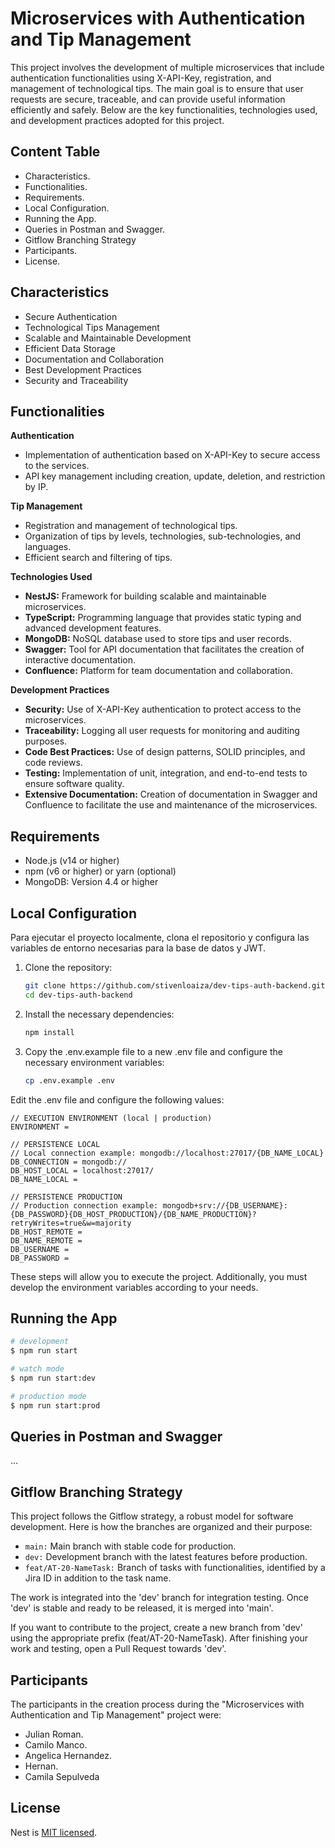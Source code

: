 # **Microservices with Authentication and Tip Management**

This project involves the development of multiple microservices that include authentication functionalities using X-API-Key, registration, and management of technological tips. The main goal is to ensure that user requests are secure, traceable, and can provide useful information efficiently and safely. Below are the key functionalities, technologies used, and development practices adopted for this project.


## Content Table

* Characteristics.
* Functionalities.
* Requirements.
* Local Configuration.
* Running the App.
* Queries in Postman and Swagger.
* Gitflow Branching Strategy
* Participants.
* License.

## Characteristics

* Secure Authentication
* Technological Tips Management
* Scalable and Maintainable Development
* Efficient Data Storage
* Documentation and Collaboration
* Best Development Practices
* Security and Traceability

## Functionalities

**Authentication** 
* Implementation of authentication based on X-API-Key to secure access to the services.
* API key management including creation, update, deletion, and restriction by IP.

**Tip Management**
* Registration and management of technological tips.
* Organization of tips by levels, technologies, sub-technologies, and languages.
* Efficient search and filtering of tips.

**Technologies Used**
* **NestJS:** Framework for building scalable and maintainable microservices.
* **TypeScript:** Programming language that provides static typing and advanced development features.
* **MongoDB:** NoSQL database used to store tips and user records.
* **Swagger:** Tool for API documentation that facilitates the creation of interactive documentation.
* **Confluence:** Platform for team documentation and collaboration.

**Development Practices**
* **Security:** Use of X-API-Key authentication to protect access to the microservices.
* **Traceability:** Logging all user requests for monitoring and auditing purposes.
* **Code Best Practices:** Use of design patterns, SOLID principles, and code reviews.
* **Testing:** Implementation of unit, integration, and end-to-end tests to ensure software quality.
* **Extensive Documentation:** Creation of documentation in Swagger and Confluence to facilitate the use and maintenance of the microservices.

## Requirements

* Node.js (v14 or higher)
* npm (v6 or higher) or yarn (optional)
* MongoDB: Version 4.4 or higher

## Local Configuration

Para ejecutar el proyecto localmente, clona el repositorio y configura las variables de entorno necesarias para la base de datos y JWT.

1. Clone the repository:

    ``` bash
    git clone https://github.com/stivenloaiza/dev-tips-auth-backend.git
    cd dev-tips-auth-backend
    ```

2. Install the necessary dependencies:

    ``` bash
    npm install
    ```

3. Copy the .env.example file to a new .env file and configure the necessary environment variables:

    ``` bash
    cp .env.example .env    
    ```

Edit the .env file and configure the following values:

    // EXECUTION ENVIRONMENT (local | production)
    ENVIRONMENT =

    // PERSISTENCE LOCAL
    // Local connection example: mongodb://localhost:27017/{DB_NAME_LOCAL}
    DB_CONNECTION = mongodb://
    DB_HOST_LOCAL = localhost:27017/
    DB_NAME_LOCAL =

    // PERSISTENCE PRODUCTION
    // Production connection example: mongodb+srv://{DB_USERNAME}:       {DB_PASSWORD}{DB_HOST_PRODUCTION}/{DB_NAME_PRODUCTION}?retryWrites=true&w=majority
    DB_HOST_REMOTE =
    DB_NAME_REMOTE =
    DB_USERNAME =
    DB_PASSWORD =    

These steps will allow you to execute the project. Additionally, you must develop the environment variables according to your needs.

## Running the App

```bash
# development
$ npm run start

# watch mode
$ npm run start:dev

# production mode
$ npm run start:prod
```

## Queries in Postman and Swagger

...


## Gitflow Branching Strategy

This project follows the Gitflow strategy, a robust model for software development. Here is how the branches are organized and their purpose:

* `main:` Main branch with stable code for production. 
* `dev:` Development branch with the latest features before production. 
* `feat/AT-20-NameTask:` Branch of tasks with functionalities, identified by a Jira ID in addition to the task name.

The work is integrated into the 'dev' branch for integration testing. Once 'dev' is stable and ready to be released, it is merged into 'main'.

If you want to contribute to the project, create a new branch from 'dev' using the appropriate prefix (feat/AT-20-NameTask). After finishing your work and testing, open a Pull Request towards 'dev'.

## Participants

The participants in the creation process during the "Microservices with Authentication and Tip Management" project were:

* Julian Roman.
* Camilo Manco.
* Angelica Hernandez.
* Hernan.
* Camila Sepulveda

## License

Nest is [MIT licensed](LICENSE).
